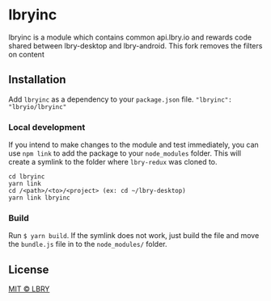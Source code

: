 # lbryinc
lbryinc is a module which contains common api.lbry.io and rewards code shared between lbry-desktop and lbry-android.
This fork removes the filters on content
## Installation
Add `lbryinc` as a dependency to your `package.json` file.
`"lbryinc": "lbryio/lbryinc"`

### Local development
If you intend to make changes to the module and test immediately, you can use `npm link` to add the package to your `node_modules` folder. This will create a symlink to the folder where `lbry-redux` was cloned to.
```
cd lbryinc
yarn link
cd /<path>/<to>/<project> (ex: cd ~/lbry-desktop)
yarn link lbryinc
````

### Build
Run `$ yarn build`. If the symlink does not work, just build the file and move the `bundle.js` file in to the `node_modules/` folder.

## License

[MIT © LBRY](LICENSE)
